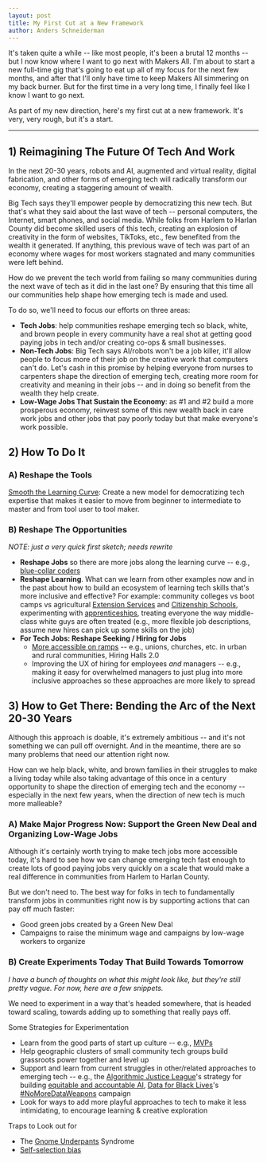 ```yaml
---
layout: post
title: My First Cut at a New Framework
author: Anders Schneiderman
---
```


It's taken quite a while -- like most people, it's been a brutal 12 months -- but I now know where I want to go next with Makers All. I'm about to start a new full-time gig that's going to eat up all of my focus for the next few months, and after that I'll only have time to keep Makers All simmering on my back burner. But for the first time in a very long time, I finally feel like I know I want to go next. 

As part of my new direction, here's my first cut at a new framework. It's very, very rough, but it's a start.

<hr/>


## 1) Reimagining The Future Of Tech And Work

In the next 20-30 years, robots and AI, augmented and virtual reality, digital fabrication, and other forms of emerging tech will radically transform our economy, creating a staggering amount of wealth.

Big Tech says they'll empower people by democratizing this new tech. But that's what they said about the last wave of tech -- personal computers, the Internet, smart phones, and social media. While folks from Harlem to Harlan County did become skilled users of this tech, creating an explosion of creativity in the form of websites, TikToks, etc., few benefited from the wealth it generated. If anything, this previous wave of tech was part of an economy where wages for most workers stagnated and many communities were left behind.

How do we prevent the tech world from failing so many communities during the next wave of tech as it did in the last one? By ensuring that this time all our communities help shape how emerging tech is made and used. 

To do so, we'll need to focus our efforts on three areas:

- __Tech Jobs__:  help communities reshape emerging tech so black, white, and brown people in every community have a real shot at getting good paying jobs in tech and/or creating co-ops & small businesses.
- __Non-Tech Jobs__: Big Tech says AI/robots won't be a job killer, it'll allow people to focus more of their job on the creative work that computers can't do. Let's cash in this promise by helping everyone from nurses to carpenters shape the direction of emerging tech, creating more room for creativity and meaning in their jobs -- and in doing so benefit from the wealth they help create.
- __Low-Wage Jobs That Sustain the Economy__:  as #1 and #2 build a more prosperous economy, reinvest some of this new wealth back in care work jobs and other jobs that pay poorly today but that make everyone's work possible.

## 2) How To Do It

### A) Reshape the Tools

[Smooth the Learning Curve](https://toolkit.makersall.org/pages/30-smooth/00-index.html): Create a new model for democratizing tech expertise that makes it easier to move from beginner to intermediate to master and from tool user to tool maker.

### B) Reshape The Opportunities 

_NOTE: just a very quick first sketch; needs rewrite_

- __Reshape Jobs__ so there are more jobs along the learning curve -- e.g., [blue-collar coders](https://toolkit.makersall.org/pages/30-smooth/20-continuum-skill.html)
- __Reshape Learning__. What can we learn from other examples now and in the past about how to build an ecosystem of learning tech skills that's more inclusive and effective? For example: community colleges vs boot camps vs agricultural [Extension Services](https://toolkit.makersall.org/pages/10-intro/30-extension-citizenship-schools.html) and [Citizenship Schools](https://toolkit.makersall.org/pages/70-civic/20-citizenship-schools.html), experimenting with [apprenticeships](https://toolkit.makersall.org/pages/50-support/20-training-work.html#apprenticeships), treating everyone the way middle-class white guys are often treated (e.g., more flexible job descriptions, assume new hires can pick up some skills on the job)
- __For Tech Jobs: Reshape Seeking / Hiring for Jobs__
  - [More accessible on ramps](https://toolkit.makersall.org/pages/50-support/10-community-support.html#create-multiple-on-ramps) --   e.g., unions, churches, etc. in urban and rural communities, Hiring Halls 2.0
  - Improving the UX of hiring for employees _and_ managers -- e.g., making it easy for overwhelmed managers to just plug into more inclusive approaches so these approaches are more likely to spread


## 3) How to Get There: Bending the Arc of the Next 20-30 Years


Although this approach is doable, it's extremely ambitious -- and it's not something we can pull off overnight. And in the meantime, there are so many problems that need our attention right now. 

How can we help black, white, and brown families in their struggles to make a living today while also taking advantage of this once in a century opportunity to shape the direction of emerging tech and the economy -- especially in the next few years, when the direction of new tech is much more malleable?

### A) Make Major Progress Now: Support the Green New Deal and Organizing Low-Wage Jobs

Although it's certainly worth trying to make tech jobs more accessible today, it's hard to see how we can change emerging tech fast enough to create lots of good paying jobs very quickly on a scale that would make a real difference in communities from Harlem to Harlan County.

But we don't need to. The best way for folks in tech to fundamentally transform jobs in communities right now is by supporting actions that can pay off much faster:
- Good green jobs created by a Green New Deal
- Campaigns to raise the minimum wage and campaigns by low-wage workers to organize

### B) Create Experiments Today That Build Towards Tomorrow

_I have a bunch of thoughts on what this might look like, but they're still pretty vague. For now, here are a few snippets._


We need to experiment in a way that's headed somewhere, that is headed toward scaling, towards adding up to something that really pays off.

Some Strategies for Experimentation
- Learn from the good parts of start up culture -- e.g., [MVPs](https://www.agilealliance.org/glossary/mvp/)
- Help geographic clusters of small community tech groups build grassroots power together and level up
- Support and learn from current struggles in other/related approaches to emerging tech -- e.g., the [Algorithmic Justice League](https://www.ajl.org/)'s strategy for building [equitable and accountable AI](https://www.ajl.org/about), [Data for Black Lives](https://d4bl.org/)'s [#NoMoreDataWeapons](https://blog.d4bl.org/introducing-nomoredataweapons/) campaign
- Look for ways to add more playful approaches to tech to make it less intimidating, to encourage learning & creative exploration

Traps to Look out for
- The [Gnome Underpants](https://www.youtube.com/watch?v=a5ih_TQWqCA) Syndrome
- [Self-selection bias](https://toolkit.makersall.org/pages/30-smooth/10-culture-community-coding-UX.html)

